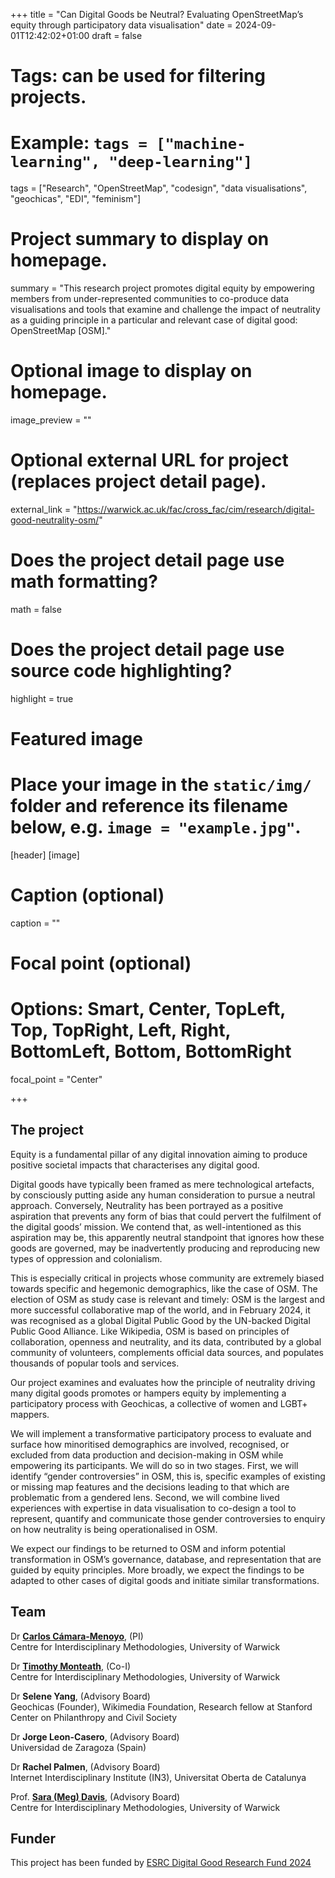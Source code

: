 +++
title = "Can Digital Goods be Neutral? Evaluating OpenStreetMap’s equity through participatory data visualisation"
date = 2024-09-01T12:42:02+01:00
draft = false

# Tags: can be used for filtering projects.
# Example: `tags = ["machine-learning", "deep-learning"]`
tags = ["Research", "OpenStreetMap", "codesign", "data visualisations", "geochicas", "EDI", "feminism"]

# Project summary to display on homepage.
summary = "This research project promotes digital equity by empowering members from under-represented communities to co-produce data visualisations and tools that examine and challenge the impact of neutrality as a guiding principle in a particular and relevant case of digital good: OpenStreetMap [OSM]."

# Optional image to display on homepage.
image_preview = ""

# Optional external URL for project (replaces project detail page).
external_link = "https://warwick.ac.uk/fac/cross_fac/cim/research/digital-good-neutrality-osm/"

# Does the project detail page use math formatting?
math = false

# Does the project detail page use source code highlighting?
highlight = true

# Featured image
# Place your image in the `static/img/` folder and reference its filename below, e.g. `image = "example.jpg"`.
[header]
[image]
  # Caption (optional)
  caption = ""

  # Focal point (optional)
  # Options: Smart, Center, TopLeft, Top, TopRight, Left, Right, BottomLeft, Bottom, BottomRight
  focal_point = "Center"


+++

## The project

Equity is a fundamental pillar of any digital innovation aiming to produce positive societal impacts that characterises any digital good.

Digital goods have typically been framed as mere technological artefacts, by consciously putting aside any human consideration to pursue a neutral approach. Conversely, Neutrality has been portrayed as a positive aspiration that prevents any form of bias that could pervert the fulfilment of the digital goods’ mission. We contend that, as well-intentioned as this aspiration may be, this apparently neutral standpoint that ignores how these goods are governed, may be inadvertently producing and reproducing new types of oppression and colonialism.

This is especially critical in projects whose community are extremely biased towards specific and hegemonic demographics, like the case of OSM. The election of OSM as study case is relevant and timely: OSM is the largest and more successful collaborative map of the world, and in February 2024, it was recognised as a global Digital Public Good by the UN-backed Digital Public Good Alliance. Like Wikipedia, OSM is based on principles of collaboration, openness and neutrality, and its data, contributed by a global community of volunteers, complements official data sources, and populates thousands of popular tools and services.

Our project examines and evaluates how the principle of neutrality driving many digital goods promotes or hampers equity by implementing a participatory process with Geochicas, a collective of women and LGBT+ mappers.

We will implement a transformative participatory process to evaluate and surface how minoritised demographics are involved, recognised, or excluded from data production and decision-making in OSM while empowering its participants. We will do so in two stages. First, we will identify “gender controversies” in OSM, this is, specific examples of existing or missing map features and the decisions leading to that which are problematic from a gendered lens. Second, we will combine lived experiences with expertise in data visualisation to co-design a tool to represent, quantify and communicate those gender controversies to enquiry on how neutrality is being operationalised in OSM.

We expect our findings to be returned to OSM and inform potential transformation in OSM’s governance, database, and representation that are guided by equity principles. More broadly, we expect the findings to be adapted to other cases of digital goods and initiate similar transformations.

## Team

Dr [**Carlos Cámara-Menoyo**](https://warwick.ac.uk/fac/cross_fac/cim/people/carlos-camara), (PI)  
Centre for Interdisciplinary Methodologies, University of Warwick  
  
Dr [**Timothy Monteath**](https://warwick.ac.uk/fac/cross_fac/cim/people/timothy-monteath/), (Co-I)  
Centre for Interdisciplinary Methodologies, University of Warwick  
  
Dr **Selene Yang**, (Advisory Board)  
Geochicas (Founder), Wikimedia Foundation, Research fellow at Stanford Center on Philanthropy and Civil Society  
  
Dr **Jorge Leon-Casero**, (Advisory Board)  
Universidad de Zaragoza (Spain)  
  
Dr **Rachel Palmen**, (Advisory Board)  
Internet Interdisciplinary Institute (IN3), Universitat Oberta de Catalunya  
  
Prof. [**Sara (Meg) Davis**](https://warwick.ac.uk/fac/cross_fac/cim/people/megdavis), (Advisory Board)  
Centre for Interdisciplinary Methodologies, University of Warwick

## Funder

This project has been funded by [ESRC Digital Good Research Fund 2024](https://digitalgood.net/research/?research-category=digital-good-research-fund&research_year=2024)